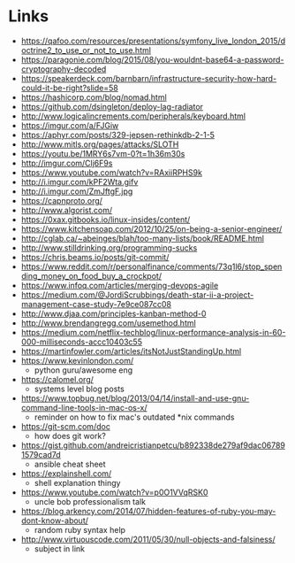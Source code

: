 # Links

* https://qafoo.com/resources/presentations/symfony_live_london_2015/doctrine2_to_use_or_not_to_use.html
* https://paragonie.com/blog/2015/08/you-wouldnt-base64-a-password-cryptography-decoded
* https://speakerdeck.com/barnbarn/infrastructure-security-how-hard-could-it-be-right?slide=58
* https://hashicorp.com/blog/nomad.html
* https://github.com/dsingleton/deploy-lag-radiator
* http://www.logicalincrements.com/peripherals/keyboard.html
* https://imgur.com/a/FJGiw
* https://aphyr.com/posts/329-jepsen-rethinkdb-2-1-5
* http://www.mitls.org/pages/attacks/SLOTH
* https://youtu.be/1MRY6s7vm-0?t=1h36m30s
* http://imgur.com/Clj6F9s
* https://www.youtube.com/watch?v=RAxiiRPHS9k
* http://i.imgur.com/kPF2Wta.gifv
* http://i.imgur.com/ZmJftgF.jpg
* https://capnproto.org/
* http://www.algorist.com/
* https://0xax.gitbooks.io/linux-insides/content/
* https://www.kitchensoap.com/2012/10/25/on-being-a-senior-engineer/
* http://cglab.ca/~abeinges/blah/too-many-lists/book/README.html
* http://www.stilldrinking.org/programming-sucks
* https://chris.beams.io/posts/git-commit/
* https://www.reddit.com/r/personalfinance/comments/73q1l6/stop_spending_money_on_food_buy_a_crockpot/
* https://www.infoq.com/articles/merging-devops-agile
* https://medium.com/@JordiScrubbings/death-star-ii-a-project-management-case-study-7e9ce087cc08
* http://www.djaa.com/principles-kanban-method-0
* http://www.brendangregg.com/usemethod.html
* https://medium.com/netflix-techblog/linux-performance-analysis-in-60-000-milliseconds-accc10403c55
* https://martinfowler.com/articles/itsNotJustStandingUp.html
* https://www.kevinlondon.com/
   * python guru/awesome eng
* https://calomel.org/
   * systems level blog posts
* https://www.topbug.net/blog/2013/04/14/install-and-use-gnu-command-line-tools-in-mac-os-x/
   * reminder on how to fix mac's outdated *nix commands
* https://git-scm.com/doc
   * how does git work?
* https://gist.github.com/andreicristianpetcu/b892338de279af9dac067891579cad7d
   * ansible cheat sheet
* https://explainshell.com/
   * shell explanation thingy
* https://www.youtube.com/watch?v=p0O1VVqRSK0
   * uncle bob professionalism talk
* https://blog.arkency.com/2014/07/hidden-features-of-ruby-you-may-dont-know-about/
   * random ruby syntax help
* http://www.virtuouscode.com/2011/05/30/null-objects-and-falsiness/
   * subject in link
